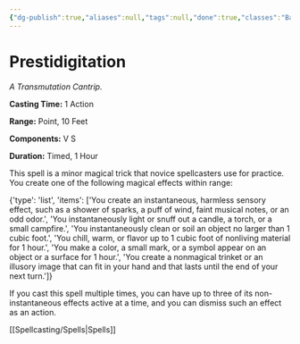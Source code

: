```yaml
---
{"dg-publish":true,"aliases":null,"tags":null,"done":true,"classes":"Bard, Sorcerer, Warlock, Wizard, Artificer,","spellLevel":0,"school":"Transmutation","source":"PHB","permalink":"/spells/prestidigitation/","dgHomeLink":false,"dgPassFrontmatter":true}
---
```


# Prestidigitation
*A Transmutation Cantrip.*

**Casting Time:** 1 Action

**Range:** Point, 10 Feet

**Components:** V S 

**Duration:** Timed, 1 Hour

This spell is a minor magical trick that novice spellcasters use for practice. You create one of the following magical effects within range:



{'type': 'list', 'items': ['You create an instantaneous, harmless sensory effect, such as a shower of sparks, a puff of wind, faint musical notes, or an odd odor.', 'You instantaneously light or snuff out a candle, a torch, or a small campfire.', 'You instantaneously clean or soil an object no larger than 1 cubic foot.', 'You chill, warm, or flavor up to 1 cubic foot of nonliving material for 1 hour.', 'You make a color, a small mark, or a symbol appear on an object or a surface for 1 hour.', 'You create a nonmagical trinket or an illusory image that can fit in your hand and that lasts until the end of your next turn.']}



If you cast this spell multiple times, you can have up to three of its non-instantaneous effects active at a time, and you can dismiss such an effect as an action.

[[Spellcasting/Spells|Spells]]